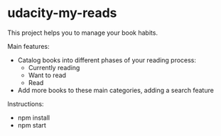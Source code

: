 # udacity-my-reads



This project helps you to manage your book habits.

Main features:

 - Catalog books into different phases of your reading process:
   - Currently reading
   - Want to read
   - Read
 - Add more books to these main categories, adding a search feature

 Instructions:
  - npm install
  - npm start


